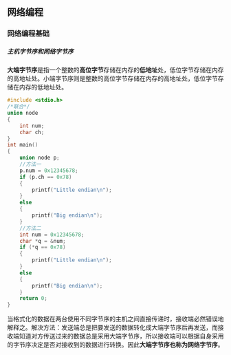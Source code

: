 ## 网络编程

### 网络编程基础

##### 主机字节序和网络字节序

​	**大端字节序**是指一个整数的**高位字节**存储在内存的**低地址**处，低位字节存储在内存的高地址处。小端字节序则是整数的高位字节存储在内存的高地址处，低位字节存储在内存的低地址处。

```c++
#include <stdio.h>
/*联合*/
union node
{
    int num;
    char ch;
}
int main()
{
    union node p;
    //方法一
    p.num = 0x12345678;
    if (p.ch == 0x78)
    {
        printf("Little endian\n");
    }
    else
    {
        printf("Big endian\n");
    }
    //方法二
    int num = 0x12345678;
    char *q = &num;
    if (*q == 0x78)
    {
        printf("Little endian\n");
    }
    else
    {
        printf("Big endian\n");
    }
    return 0;
}
```

​	当格式化的数据在两台使用不同字节序的主机之间直接传递时，接收端必然错误地解释之。解决方法：发送端总是把要发送的数据转化成大端字节序后再发送，而接收端知道对方传送过来的数据总是采用大端字节序，所以接收端可以根据自身采用的字节序决定是否对接收到的数据进行转换。因此**大端字节序也称为网络字节序**。

##### 